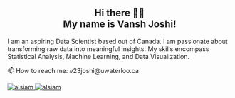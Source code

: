 <h2 align="center">
    Hi there 👋🤩 <br/>
    My name is Vansh Joshi!
</h2>

I am an aspiring Data Scientist based out of Canada. I am passionate about transforming raw data into meaningful insights. My skills encompass Statistical Analysis, Machine Learning, and Data Visualization.

<p>
    📫 How to reach me: v23joshi@uwaterloo.ca
</p>
<p>
        <a href="https://vanshjoshi612.wixsite.com/portfolio" target="blank">
          <img src="https://img.shields.io/badge/Website-DC143C?style=for-the-badge&logo=medium&logoColor=white" alt="alsiam" />
        </a>
        <a href="https://www.linkedin.com/in/vansh-joshi-61b495179/" target="_blank">
          <img src="https://img.shields.io/badge/LinkedIn-0077B5?style=for-the-badge&logo=linkedin&logoColor=white" alt="alsiam"/>
        </a>
</p>
